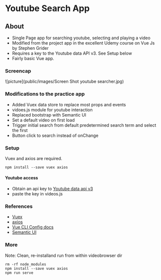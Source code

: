 # Youtube Search App

## About

 - Single Page app for searching youtube, selecting and playing a video
 - Modified from the project app in the excellent Udemy course on Vue Js by Stephen Grider
 - Requires a key to the Youtube data API v3. See Setup below
 - Fairly basic Vue app.

### Screencap

![picture](public/images/Screen Shot youtube searcher.jpg)

### Modifications to the practice app

 - Added Vuex data store to replace most props and events
 - vidoes.js module for youtube interaction
 - Replaced bootstrap with Semantic UI
 - Set a default video on first load
 - Trigger initial search from default predetermined search term and select the first
 - Button click to search instead of onChange

 ### Setup

Vuex and axios are required.
```
npm install --save vuex axios
```

#### Youtube access

  - Obtain an api key to [Youtube data api v3](https://developers.google.com/youtube/v3/)
  - paste the key in videos.js

### References

 - [Vuex](https://vuex.vuejs.org/)
 - [axios](https://www.axios.com/)
 - [Vue CLI Config docs ](https://cli.vuejs.org/config/)
 - [Semantic UI](https://semantic-ui.com)


### More

Note: Clean, re-installand run from within videobrowser dir
```
rm -rf node_modules
npm install --save vuex axios
npm run serve
```

 